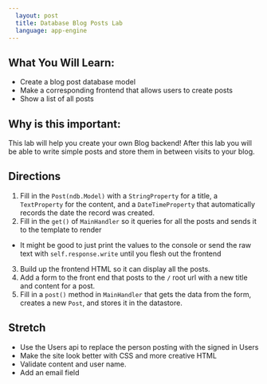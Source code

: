 ```yaml
---
  layout: post
  title: Database Blog Posts Lab
  language: app-engine
---
```


##  What You Will Learn:

+ Create a blog post database model
+ Make a corresponding frontend that allows users to create posts
+ Show a list of all posts

##  Why is this important:

This lab will help you create your own Blog backend! After this lab you will be able to write simple posts and store them in between visits to your blog.

##  Directions

1. Fill in the `Post(ndb.Model)` with a `StringProperty` for a title, a `TextProperty` for the content, and a `DateTimeProperty` that automatically records the date the record was created.
2. Fill in the `get()` of `MainHandler` so it queries for all the posts and sends it to the template to render
  + It might be good to just print the values to the console or send the raw text with `self.response.write` until you flesh out the frontend
3. Build up the frontend HTML so it can display all the posts.
4. Add a form to the front end that posts to the `/` root url with a new title and content for a post.
5. Fill in a `post()` method in `MainHandler` that gets the data from the form, creates a new `Post`, and stores it in the datastore.

##  Stretch

+ Use the Users api to replace the person posting with the signed in Users
+ Make the site look better with CSS and more creative HTML
+ Validate content and user name.
+ Add an email field
